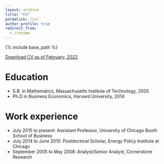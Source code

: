 ```yaml
---
layout: archive
title: "CV"
permalink: /cv/
author_profile: true
redirect_from:
  - /resume
---
```


{% include base_path %}

[Download CV as of February, 2022](http://tcovert.github.io/files/cv.pdf)

Education
======
* S.B. in Mathematics, Massachusetts Institute of Technology, 2005
* Ph.D in Business Economics, Harvard University, 2014

Work experience
======
* July 2015 to present: Assistant Professor, University of Chicago Booth School of Business
* July 2014 to June 2015: Postdoctoral Scholar, Energy Policy Institute at Chicago
* September 2005 to May 2008: Analyst/Senior Analyst, Cornerstone Research

